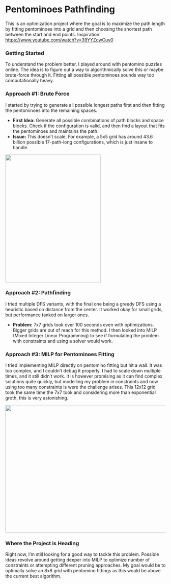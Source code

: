 # Pentominoes Pathfinding

This is an optimization project where the goal is to maximize the path length by fitting pentominoes into a grid and then choosing the shortest path between the start and end points.
Inspiration: https://www.youtube.com/watch?v=39YYZcwCuv0

### Getting Started
To understand the problem better, I played around with pentomino puzzles online. The idea is to figure out a way to algorithmically solve this or maybe brute-force through it. Fitting all possible pentominoes sounds way too computationally heavy.

### Approach #1: Brute Force
I started by trying to generate all possible longest paths first and then fitting the pentominoes into the remaining spaces.

- **First Idea:** Generate all possible combinations of path blocks and space blocks. Check if the configuration is valid, and then find a layout that fits the pentominoes and maintains the path.
- **Issue:** This doesn’t scale. For example, a 5x5 grid has around 43.6 billion possible 17-path-long configurations, which is just insane to handle.

<img src="https://github.com/user-attachments/assets/9107c937-09db-46ca-b339-0430de3ec047" width="300" height="400"/>

### Approach #2: Pathfinding
I tried multiple DFS variants, with the final one being a greedy DFS using a heuristic based on distance from the center. It worked okay for small grids, but performance tanked on larger ones.

- **Problem:** 7x7 grids took over 100 seconds even with optimizations. Bigger grids are out of reach for this method. I then looked into MILP (Mixed Integer Linear Programming) to see if formulating the problem with constraints and using a solver would work.

### Approach #3: MILP for Pentominoes Fitting
I tried implementing MILP directly on pentomino fitting but hit a wall. It was too complex, and I couldn’t debug it properly. I had to scale down multiple times, and it still didn’t work. It is however promising as it can find complex solutions quite quickly, but modelling my problem in constraints and now using too many constraints is were the challenge arises. This 12x12 grid took the same time the 7x7 took and considering more than exponential groth, this is very astonishing.

<img src="https://github.com/user-attachments/assets/cd82097b-93ef-48ce-8049-5412ced03392" width="600" height="400"/>

### Where the Project is Heading
Right now, I’m still looking for a good way to tackle this problem. Possible ideas revolve around getting deeper into MILP to optimize number of constraints or attempting different pruning approaches. My goal would be to optimally solve an 8x8 grid with pentomino fittings as this would be above the current best algorithm.
